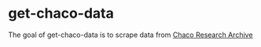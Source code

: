 
# get-chaco-data

<!-- badges: start -->
<!-- badges: end -->

The goal of get-chaco-data is to scrape data from [Chaco Research Archive](http://www.chacoarchive.org/cra/)

